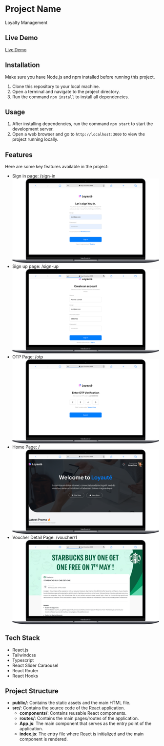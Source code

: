 # Project Name

Loyalty Management

## Live Demo

[Live Demo](https://loyalty-management-ten.vercel.app/)

## Installation

Make sure you have Node.js and npm installed before running this project.

1. Clone this repository to your local machine.
2. Open a terminal and navigate to the project directory.
3. Run the command `npm install` to install all dependencies.

## Usage

1. After installing dependencies, run the command `npm start` to start the development server.
2. Open a web browser and go to `http://localhost:3000` to view the project running locally.

## Features

Here are some key features available in the project:

- Sign in page: /sign-in
  ![Project Preview](/public/images/sign-in.png)
- Sign up page: /sign-up
  ![Project Preview](/public/images/sign-up.png)
- OTP Page: /otp
  ![Project Preview](/public/images/otp.png)
- Home Page: /
  ![Project Preview](/public/images/home.png)
- Voucher Detail Page: /voucher/1
  ![Project Preview](/public/images/voucher-detail.png)

## Tech Stack

- React.js
- Tailwindcss
- Typescript
- React Slider Caraousel
- React Router
- React Hooks

## Project Structure

- **public/**: Contains the static assets and the main HTML file.
- **src/**: Contains the source code of the React application.
  - **components/**: Contains reusable React components.
  - **routes/**: Contains the main pages/routes of the application.
  - **App.js**: The main component that serves as the entry point of the application.
  - **index.js**: The entry file where React is initialized and the main component is rendered.
